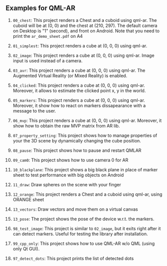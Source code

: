 ## Examples for QML-AR

1. `00_chest`: This project renders a Chest and a cuboid using qml-ar.
The cuboid will be at (0, 0) and the chest at (210, 297).
The default camera on Desktop is "1" (second), and front on Android.
Note that you need to print the `ar_demo_sheet.pdf` on A4

2. `01_simplest`: This project renders a cube at (0, 0, 0) using qml-ar.
3. `02_image`: This project renders a cube at (0, 0, 0) using qml-ar. Image input is used instead of a camera.
4. `03_avr`: This project renders a cube at (0, 0, 0) using qml-ar. The Augmented Virtual Reality (or Mixed Reality) is enabled.
5. `04_clicked`: This project renders a cube at (0, 0, 0) using qml-ar. Moreover, it allows to estimate the clicked point x, y in the world.
6. `05_markers`: This project renders a cube at (0, 0, 0) using qml-ar. Moreover, it show how to react on markers dissapearance with a message to the user.
7. `06_mvp`: This project renders a cube at (0, 0, 0) using qml-ar. Moreover, it show how to obtain the raw MVP matrix from AR lib.
8. `07_property_setting`: This project shows how to manage properties of your the 3D scene by dynamically changing the cube position.
9. `08_pause`: This project shows how to pause and restart QMLAR
10. `09_cam0`: This project shows how to use camera 0 for AR
11. `10_blackplane`: This project shows a big black plane in place of marker sheet to test performance with big objects on Android
12. `11_draw`: Draw spheres on the scene with your finger
13. `12_orange`: This project renders a Chest and a cuboid using qml-ar, using ORANGE sheet
14. `13_vectors`: Draw vectors and move them on a virtual canvas
14. `13_pose`: The project shows the pose of the device w.r.t. the markers.
14. `98_test_image`: This project is similar to `02_image`, but it exits right after it can detect markers. Useful for testing the library after installation.
15. `99_cpp_only`: This project shows how to use QML-AR w/o QML (using only Qt GUI).
16. `97_detect_dots`: This project prints the list of detected dots
